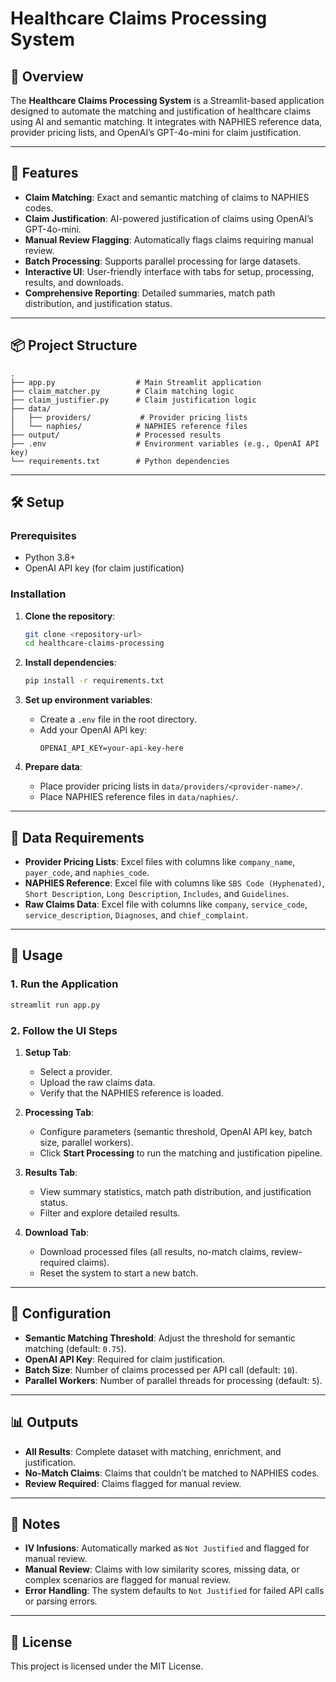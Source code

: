 # Healthcare Claims Processing System

## 📌 Overview
The **Healthcare Claims Processing System** is a Streamlit-based application designed to automate the matching and justification of healthcare claims using AI and semantic matching. It integrates with NAPHIES reference data, provider pricing lists, and OpenAI’s GPT-4o-mini for claim justification.

---

## 🚀 Features
- **Claim Matching**: Exact and semantic matching of claims to NAPHIES codes.
- **Claim Justification**: AI-powered justification of claims using OpenAI’s GPT-4o-mini.
- **Manual Review Flagging**: Automatically flags claims requiring manual review.
- **Batch Processing**: Supports parallel processing for large datasets.
- **Interactive UI**: User-friendly interface with tabs for setup, processing, results, and downloads.
- **Comprehensive Reporting**: Detailed summaries, match path distribution, and justification status.

---

## 📦 Project Structure

```
.
├── app.py                  # Main Streamlit application
├── claim_matcher.py        # Claim matching logic
├── claim_justifier.py      # Claim justification logic
├── data/
│   ├── providers/           # Provider pricing lists
│   └── naphies/            # NAPHIES reference files
├── output/                 # Processed results
├── .env                    # Environment variables (e.g., OpenAI API key)
└── requirements.txt        # Python dependencies
```

---

## 🛠️ Setup

### Prerequisites
- Python 3.8+
- OpenAI API key (for claim justification)

### Installation
1. **Clone the repository**:
   ```bash
   git clone <repository-url>
   cd healthcare-claims-processing
   ```

2. **Install dependencies**:
   ```bash
   pip install -r requirements.txt
   ```

3. **Set up environment variables**:
   - Create a `.env` file in the root directory.
   - Add your OpenAI API key:
     ```
     OPENAI_API_KEY=your-api-key-here
     ```

4. **Prepare data**:
   - Place provider pricing lists in `data/providers/<provider-name>/`.
   - Place NAPHIES reference files in `data/naphies/`.

---

## 📂 Data Requirements
- **Provider Pricing Lists**: Excel files with columns like `company_name`, `payer_code`, and `naphies_code`.
- **NAPHIES Reference**: Excel file with columns like `SBS Code (Hyphenated)`, `Short Description`, `Long Description`, `Includes`, and `Guidelines`.
- **Raw Claims Data**: Excel file with columns like `company`, `service_code`, `service_description`, `Diagnoses`, and `chief_complaint`.

---

## 🎯 Usage

### 1. Run the Application
```bash
streamlit run app.py
```

### 2. Follow the UI Steps
1. **Setup Tab**:
   - Select a provider.
   - Upload the raw claims data.
   - Verify that the NAPHIES reference is loaded.

2. **Processing Tab**:
   - Configure parameters (semantic threshold, OpenAI API key, batch size, parallel workers).
   - Click **Start Processing** to run the matching and justification pipeline.

3. **Results Tab**:
   - View summary statistics, match path distribution, and justification status.
   - Filter and explore detailed results.

4. **Download Tab**:
   - Download processed files (all results, no-match claims, review-required claims).
   - Reset the system to start a new batch.

---

## 🔧 Configuration
- **Semantic Matching Threshold**: Adjust the threshold for semantic matching (default: `0.75`).
- **OpenAI API Key**: Required for claim justification.
- **Batch Size**: Number of claims processed per API call (default: `10`).
- **Parallel Workers**: Number of parallel threads for processing (default: `5`).

---

## 📊 Outputs
- **All Results**: Complete dataset with matching, enrichment, and justification.
- **No-Match Claims**: Claims that couldn’t be matched to NAPHIES codes.
- **Review Required**: Claims flagged for manual review.

---

## 📝 Notes
- **IV Infusions**: Automatically marked as `Not Justified` and flagged for manual review.
- **Manual Review**: Claims with low similarity scores, missing data, or complex scenarios are flagged for manual review.
- **Error Handling**: The system defaults to `Not Justified` for failed API calls or parsing errors.

---

## 📜 License
This project is licensed under the MIT License.
